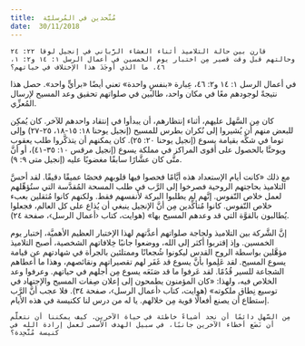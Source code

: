 ```yaml
---
title:  مُتَّحدين في المُرسليَّة
date:  30/11/2018
---
```


`قارن بين حالة التلاميذ أثناء العشاء الرَّباني في إنجيل لوقا ٢٢: ٢٤ وحالتهم قبل وقت قصير مِن اختبار يوم الخمسين في أعمال الرسل ١: ١٤ و٢: ١، ٤٦. ما الذي أوجَدَ هذا الإختلاف في حياتهم؟`

في أعمال الرسل ١: ١٤ و٢: ٤٦، عِبارة «بنفسٍ واحدة» تعني أيضًا «برأيٍّ واحد». حصل هذا نتيجةً لوجودهم معًا في مكان واحد، طالبين في صلواتهم تحقيق وعد المسيح لإرسال المُعزِّي.

كان مِن السَّهل عليهم، أثناء إنتظارهم، أن يبدأوا في إنتقاد واحدهم للآخر. كان يُمكِن للبعض منهم أن يُشيروا إلى نُكران بطرس للمسيح (إنجيل يوحنا ١٨: ١٥-١٨، ٢٥-٢٧) وإلى توما في شكِّه بقيامة يسوع (إنجيل يوحنا ٢٠: ٢٥). كان يمكنهم أن يتذكَّروا طلب يعقوب ويوحنَّا بالحصول على أقوى المراكز في مملكة يسوع (إنجيل مرقس ١٠: ٣٥-٤١)، أو أنَّ متَّى كان عشَّارًا سابقًا مغضوبًا عليه (إنجيل متى ٩: ٩).

مع ذلك «كانت أيام الإستعداد هذه أيَّامًا فحصوا فيها قلوبهم فحصًا عميقًا دقيقًا. لقد أحسَّ التلاميذ بحاجتهم الروحية فصرخوا إلى الرَّب في طلب المسحة المُقدَّسة التي ستُؤهِّلهم لعمل خلاص النّفوس. إنَّهم لم يطلبوا البركة لأنفسهم فقط. ولكنهم كانوا مُثقلين بعبء خلاص النّفوس. كانوا مُتأكِّدين مِن أنَّ الإنجيل ينبغي أن يُذاع على كل العالم، فجعلوا يُطالبون بالقوَّة التي قد وعدهم المسيح بها» (هوايت، كتاب ‹أعمال الرسل›، صفحة ٢٤).

إنَّ الشَّركة بين التلاميذ ولجاجة صلواتهم أعدَّتهم لهذا الإختبار العظيم الأهميَّة، إختبار يوم الخمسين. وإذ إقتربوا أكثر إلى الله، ووضعوا جانبًا خِلافاتهم الشخصية، أصبح التلاميذ مؤهَّلين بواسطة الروح القدس ليكونوا شُجعانًا وممتلئين بالجرأة في شهادتهم عن قيامة يسوع المسيح. لقد عَلِموا بأنَّ يسوع قد غَفَر لهم تقصيراتهم ونقائصهم، وهذا ما أعطاهم الشجاعة للسير قُدُمًا. لقد عَرفوا ما قد صَنَعَه يسوع مِن أجلهم في حياتهم. وعرفوا وعد الخلاص فيه، ولهذا: «كان المؤمنون يطمحون إلى إعلان صِفات المسيح والإجتهاد في توسيع نِطاق ملكوته» (هوايت، كتاب ‹أعمال الرسل›، صفحة ٣٤). فلا عجب أنَّ الرَّب إستطاع أن يصنع أفعالًا قوية مِن خلالهم. يا له من درس لنا ككنيسة في هذه الأيام.

`مِن السَّهل دائمًا أن نجد أشياءً خاطئة في حياة الآخرين. كيف يمكننا أن نتعلَّم أن نَضَع أخطاء الآخرين جانبًا، في سبيل الهدف الأسمى لعمل إرادة الله في كنيسة مُتَّحِدة؟`